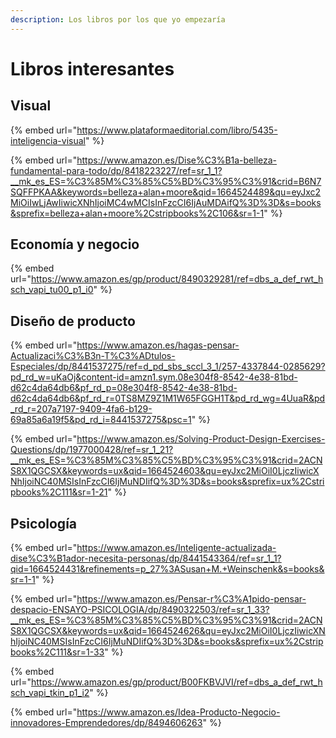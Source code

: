 ```yaml
---
description: Los libros por los que yo empezaría
---
```


# Libros interesantes

## Visual

{% embed url="https://www.plataformaeditorial.com/libro/5435-inteligencia-visual" %}

{% embed url="https://www.amazon.es/Dise%C3%B1a-belleza-fundamental-para-todo/dp/8418223227/ref=sr_1_1?__mk_es_ES=%C3%85M%C3%85%C5%BD%C3%95%C3%91&crid=B6N7SQFFPKAA&keywords=belleza+alan+moore&qid=1664524489&qu=eyJxc2MiOiIwLjAwIiwicXNhIjoiMC4wMCIsInFzcCI6IjAuMDAifQ%3D%3D&s=books&sprefix=belleza+alan+moore%2Cstripbooks%2C106&sr=1-1" %}

## Economía y negocio

{% embed url="https://www.amazon.es/gp/product/8490329281/ref=dbs_a_def_rwt_hsch_vapi_tu00_p1_i0" %}

## Diseño de producto

{% embed url="https://www.amazon.es/hagas-pensar-Actualizaci%C3%B3n-T%C3%ADtulos-Especiales/dp/8441537275/ref=d_pd_sbs_sccl_3_1/257-4337844-0285629?pd_rd_w=uKaOj&content-id=amzn1.sym.08e304f8-8542-4e38-81bd-d62c4da64db6&pf_rd_p=08e304f8-8542-4e38-81bd-d62c4da64db6&pf_rd_r=0TS8MZ9Z1M1W65FGGH1T&pd_rd_wg=4UuaR&pd_rd_r=207a7197-9409-4fa6-b129-69a85a6a19f5&pd_rd_i=8441537275&psc=1" %}

{% embed url="https://www.amazon.es/Solving-Product-Design-Exercises-Questions/dp/1977000428/ref=sr_1_21?__mk_es_ES=%C3%85M%C3%85%C5%BD%C3%95%C3%91&crid=2ACNS8X1QGCSX&keywords=ux&qid=1664524603&qu=eyJxc2MiOiI0LjczIiwicXNhIjoiNC40MSIsInFzcCI6IjMuNDIifQ%3D%3D&s=books&sprefix=ux%2Cstripbooks%2C111&sr=1-21" %}

## Psicología

{% embed url="https://www.amazon.es/Inteligente-actualizada-dise%C3%B1ador-necesita-personas/dp/8441543364/ref=sr_1_1?qid=1664524431&refinements=p_27%3ASusan+M.+Weinschenk&s=books&sr=1-1" %}

{% embed url="https://www.amazon.es/Pensar-r%C3%A1pido-pensar-despacio-ENSAYO-PSICOLOGIA/dp/8490322503/ref=sr_1_33?__mk_es_ES=%C3%85M%C3%85%C5%BD%C3%95%C3%91&crid=2ACNS8X1QGCSX&keywords=ux&qid=1664524626&qu=eyJxc2MiOiI0LjczIiwicXNhIjoiNC40MSIsInFzcCI6IjMuNDIifQ%3D%3D&s=books&sprefix=ux%2Cstripbooks%2C111&sr=1-33" %}

{% embed url="https://www.amazon.es/gp/product/B00FKBVJVI/ref=dbs_a_def_rwt_hsch_vapi_tkin_p1_i2" %}

{% embed url="https://www.amazon.es/Idea-Producto-Negocio-innovadores-Emprendedores/dp/8494606263" %}
